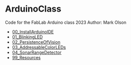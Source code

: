 # ArduinoClass
Code for the FabLab Arduino class 2023
Author: Mark Olson

* [00_InstallArduinoIDE](https://github.com/Mark-MDO47/ArduinoClass/tree/master/00_InstallArduinoIDE "00_InstallArduinoIDE")
* [01_BlinkingLED](https://github.com/Mark-MDO47/ArduinoClass/tree/master/01_BlinkingLED "01_BlinkingLED")
* [02_PersistenceOfVision](https://github.com/Mark-MDO47/ArduinoClass/tree/master/02_PersistenceOfVision "02_PersistenceOfVision")
* [03_AddressableColorLEDs](https://github.com/Mark-MDO47/ArduinoClass/tree/master/03_AddressableColorLEDs "03_AddressableColorLEDs")
* [04_SonarRangeDetector](https://github.com/Mark-MDO47/ArduinoClass/tree/master/04_SonarRangeDetector "04_SonarRangeDetector")
* [99_Resources](https://github.com/Mark-MDO47/ArduinoClass/tree/master/99_Resources "99_Resources")
